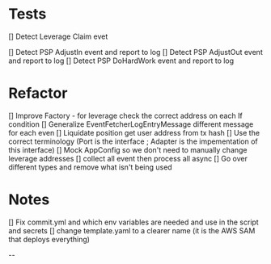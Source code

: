 # Tests
[] Detect Leverage Claim evet

[] Detect PSP AdjustIn event and report to log
[] Detect PSP AdjustOut event and report to log
[] Detect PSP DoHardWork event and report to log


# Refactor

[] Improve Factory - for leverage check the correct address on each If condition
[] Generalize EventFetcherLogEntryMessage different message for each even
[] Liquidate position get user address from tx hash
[] Use the correct terminology (Port is the interface ; Adapter is the impementation of this interface)
[] Mock AppConfig so we don't need to manually change leverage addresses
[] collect all event then process all async
[] Go over different types and remove what isn't being used


# Notes

[] Fix commit.yml and which env variables are needed and use in the script and secrets
[] change template.yaml to a clearer name (it is the AWS SAM that deploys everything)


--
